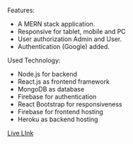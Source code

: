Features:

- A MERN stack application.
- Responsive for tablet, mobile and PC
- User authorization Admin and User.
- Authentication (Google) added.

Used Technology:

- Node.js for backend
- React.js as frontend framework
- MongoDB as database
- Firebase for authentication
- React Bootstrap for responsiveness
- Firebase for frontend hosting
- Heroku as backend hosting

 [Live LInk](https://emajohn-simple-with-login.web.app)

